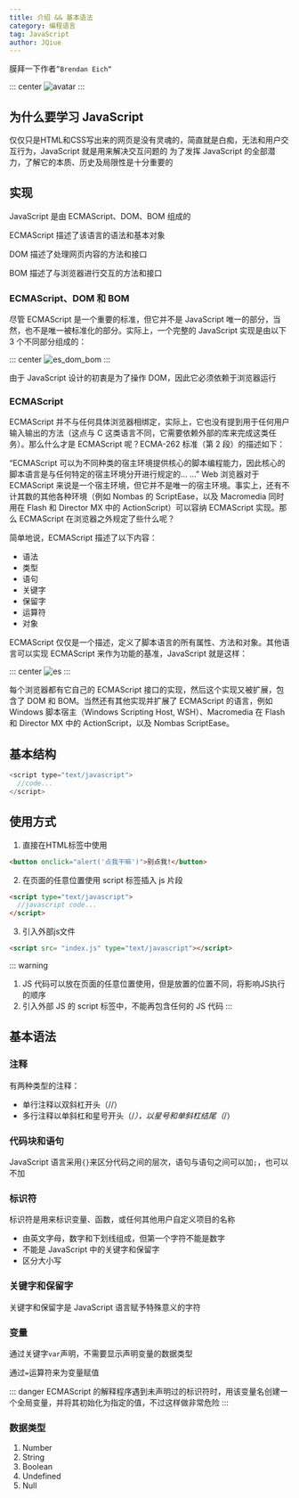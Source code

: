 ```yaml
---
title: 介绍 && 基本语法
category: 编程语言
tag: JavaScript
author: JQiue
---
```


膜拜一下作者`”Brendan Eich“`

::: center
![avatar](https://gitee.com/jqiue/img_upload/raw/master/images/13073857_FIRG.jpg)
:::

## 为什么要学习 JavaScript

仅仅只是HTML和CSS写出来的网页是没有灵魂的，简直就是白痴，无法和用户交互行为，JavaScript 就是用来解决交互问题的
为了发挥 JavaScript 的全部潜力，了解它的本质、历史及局限性是十分重要的

## 实现

JavaScript 是由 ECMAScript、DOM、BOM 组成的

ECMAScript 描述了该语言的语法和基本对象

DOM 描述了处理网页内容的方法和接口

BOM 描述了与浏览器进行交互的方法和接口

### ECMAScript、DOM 和 BOM

尽管 ECMAScript 是一个重要的标准，但它并不是 JavaScript 唯一的部分，当然，也不是唯一被标准化的部分。实际上，一个完整的 JavaScript 实现是由以下 3 个不同部分组成的：

::: center
![es_dom_bom](https://www.w3school.com.cn/i/ct_js_JavaScript_ECMAScript_DOM_BOM.gif)
:::

由于 JavaScript 设计的初衷是为了操作 DOM，因此它必须依赖于浏览器运行

### ECMAScript

ECMAScript 并不与任何具体浏览器相绑定，实际上，它也没有提到用于任何用户输入输出的方法（这点与 C 这类语言不同，它需要依赖外部的库来完成这类任务）。那么什么才是 ECMAScript 呢？ECMA-262 标准（第 2 段）的描述如下：

“ECMAScript 可以为不同种类的宿主环境提供核心的脚本编程能力，因此核心的脚本语言是与任何特定的宿主环境分开进行规定的... ...”
Web 浏览器对于 ECMAScript 来说是一个宿主环境，但它并不是唯一的宿主环境。事实上，还有不计其数的其他各种环境（例如 Nombas 的 ScriptEase，以及 Macromedia 同时用在 Flash 和 Director MX 中的 ActionScript）可以容纳 ECMAScript 实现。那么 ECMAScript 在浏览器之外规定了些什么呢？

简单地说，ECMAScript 描述了以下内容：

+ 语法
+ 类型
+ 语句
+ 关键字
+ 保留字
+ 运算符
+ 对象

ECMAScript 仅仅是一个描述，定义了脚本语言的所有属性、方法和对象。其他语言可以实现 ECMAScript 来作为功能的基准，JavaScript 就是这样：

::: center
![es](https://www.w3school.com.cn/i/ct_js_ECMAScript_JavaScript_ActionScript_ScriptEase.gif)
:::

每个浏览器都有它自己的 ECMAScript 接口的实现，然后这个实现又被扩展，包含了 DOM 和 BOM。当然还有其他实现并扩展了 ECMAScript 的语言，例如 Windows 脚本宿主（Windows Scripting Host, WSH）、Macromedia 在 Flash 和 Director MX 中的 ActionScript，以及 Nombas ScriptEase。

## 基本结构

```javascript
<script type="text/javascript">
  //code...
</script>
```

## 使用方式

1. 直接在HTML标签中使用

```html
<button onclick="alert('点我干嘛')">别点我!</button>
```

2. 在页面的任意位置使用 script 标签插入 js 片段

```html
<script type="text/javascript">
  //javascript code...
</script>
```

3. 引入外部js文件

```html
<script src= "index.js" type="text/javascript"></script>
```

::: warning

1. JS 代码可以放在页面的任意位置使用，但是放置的位置不同，将影响JS执行的顺序
2. 引入外部 JS 的 script 标签中，不能再包含任何的 JS 代码
:::

## 基本语法

### 注释

有两种类型的注释：

+ 单行注释以双斜杠开头（//）
+ 多行注释以单斜杠和星号开头（/*），以星号和单斜杠结尾（*/）

### 代码块和语句

JavaScript 语言采用`{}`来区分代码之间的层次，语句与语句之间可以加`;`，也可以不加

### 标识符

标识符是用来标识变量、函数，或任何其他用户自定义项目的名称

+ 由英文字母，数字和下划线组成，但第一个字符不能是数字
+ 不能是 JavaScript 中的关键字和保留字
+ 区分大小写

### 关键字和保留字

关键字和保留字是 JavaScript 语言赋予特殊意义的字符

### 变量

通过关键字`var`声明，不需要显示声明变量的数据类型

通过`=`运算符来为变量赋值

::: danger
ECMAScript 的解释程序遇到未声明过的标识符时，用该变量名创建一个全局变量，并将其初始化为指定的值，不过这样做非常危险
:::

### 数据类型

1. Number
2. String
3. Boolean
4. Undefined
5. Null

